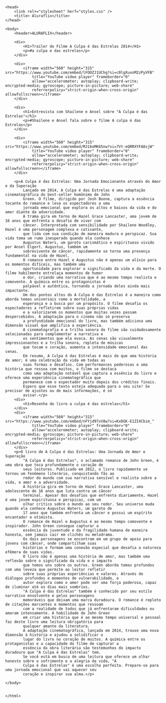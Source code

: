 <html>

</html>

<body>

    <head>
        <link rel+="stylesheet" herf="styles.css" />
        <title> Aluraflix</title>
    </head>

    <body>
        <header>ALURAFLIX</header>

        <div>
            <H1>Trailer do Filme A Culpa é das Estrelas 2014</H1>
            <p>#a culpa e das estrelas</p>
        </div>

        <div>
            <iframe width="560" height="315" src="https://www.youtube.com/embed/lFOOZJ1UChg?si=c0lgXuxnM2zPyVFB"
                title="YouTube video player" frameborder="0"
                allow="accelerometer; autoplay; clipboard-write; encrypted-media; gyroscope; picture-in-picture; web-share"
                referrerpolicy="strict-origin-when-cross-origin" allowfullscreen></iframe>
        </div>

        <div>
            <h1>Entrevista com Shailene e Ansel sobre "A Culpa é das Estrelas"</h1>
            <p>#Shailene e Ansel fala sobre o filme A culpa é das Estrelas</p>
        </div>

        <div>
            <iframe width="560" height="315" src="https://www.youtube.com/embed/MJ16oMK65nw?si=7Vt-eQRRXYFA8sjW"
                title="YouTube video player" frameborder="0"
                allow="accelerometer; autoplay; clipboard-write; encrypted-media; gyroscope; picture-in-picture; web-share"
                referrerpolicy="strict-origin-when-cross-origin" allowfullscreen></iframe>
        </div>

        <p>A Culpa é das Estrelas: Uma Jornada Emocionante através do Amor e da Superação
            Lançado em 2014, A Culpa é das Estrelas é uma adaptação cinematográfica do best-seller homônimo de John
            Green. O filme, dirigido por Josh Boone, captura a essência tocante do romance e leva os espectadores a uma
            jornada emocional que explora os altos e baixos da vida e do amor diante da adversidade.
            A trama gira em torno de Hazel Grace Lancaster, uma jovem de 16 anos que enfrenta o desafio de viver com
            câncer. Interpretada com sensibilidade por Shailene Woodley, Hazel é uma personagem complexa e cativante,
            que lida com sua condição de maneira madura e perspicaz. Sua vida toma um rumo inesperado quando ela conhece
            Augustus Waters, um garoto carismático e espirituoso vivido por Ansel Elgort. Augustus, também um
            sobrevivente de câncer, rapidamente se torna uma presença fundamental na vida de Hazel.
            O romance entre Hazel e Augustus não é apenas um alívio para os momentos difíceis, mas também uma
            oportunidade para explorar o significado da vida e da morte. O filme habilmente entrelaça momentos de humor
            e dor, criando uma narrativa que é ao mesmo tempo realista e comovente. A química entre os protagonistas é
            palpável e autêntica, tornando a jornada deles ainda mais impactante.
            Um dos pontos altos do A Culpa é das Estrelas é a maneira como aborda temas universais como a mortalidade, a
            esperança e a busca por um propósito. O filme desafia os espectadores a refletirem sobre suas próprias vidas
            e a valorizarem os momentos que muitas vezes passam despercebidos. A adaptação para o cinema não só preserva
            a profundidade emocional do livro, mas também adiciona uma dimensão visual que amplifica a experiência.
            A cinematografia e a trilha sonora do filme são cuidadosamente selecionadas para complementar a narrativa e
            os sentimentos que ela evoca. As cenas são visualmente impressionantes e a trilha sonora, repleta de músicas
            que tocam o coração, aumenta a intensidade emocional das cenas.
            Em resumo, A Culpa é das Estrelas é mais do que uma história de amor; é uma celebração da vida em todas as
            suas formas e desafios. Com performances poderosas e uma história que ressoa com muitos, o filme se destaca
            como uma adaptação notável que captura a essência do livro e oferece uma experiência cinematográfica que
            permanece com o espectador muito depois dos créditos finais.
            Espero que esse texto esteja adequado para o seu site! Se precisar de ajustes ou de mais informações, é só
            avisar.</p>
        <div>
            <h1>Resenha do livro a culpa é das estrelas</h1>
        </div>
        <div>
            <iframe width="560" height="315" src="https://www.youtube.com/embed/nFYjd97xV8w?si=KxDGK-E1ZI4Cbim_"
                title="YouTube video player" frameborder="0"
                allow="accelerometer; autoplay; clipboard-write; encrypted-media; gyroscope; picture-in-picture; web-share"
                referrerpolicy="strict-origin-when-cross-origin" allowfullscreen></iframe>
        </div>
        <p>O livro de A Culpa é das Estrelas: Uma Jornada de Amor e Superação
            "A Culpa é das Estrelas", o aclamado romance de John Green, é uma obra que toca profundamente o coração de
            seus leitores. Publicado em 2012, o livro rapidamente se tornou um fenômeno literário, conquistando fãs ao
            redor do mundo com sua narrativa sensível e realista sobre a vida, o amor e a adversidade.
            A história gira em torno de Hazel Grace Lancaster, uma adolescente de 16 anos que luta contra um câncer
            terminal. Apesar dos desafios que enfrenta diariamente, Hazel é uma jovem espirituosa e perspicaz, com um
            olhar crítico sobre o mundo ao seu redor. Seu universo muda quando ela conhece Augustus Waters, um garoto de
            17 anos que também enfrenta um câncer e possui um espírito encantador e otimista.
            O romance de Hazel e Augustus é ao mesmo tempo comovente e inspirador. John Green consegue capturar a
            essência da juventude e da fragilidade humana de maneira honesta, sem jamais cair em clichês ou melodrama.
            Os dois personagens se encontram em um grupo de apoio para jovens com câncer, onde compartilham suas
            histórias e formam uma conexão especial que desafia a natureza efêmera de suas vidas.
            O livro não é apenas uma história de amor, mas também uma reflexão sobre o significado da vida e o impacto
            que temos uns sobre os outros. Green aborda temas profundos com uma leveza que permite ao leitor refletir
            sobre suas próprias experiências e valores. Através de diálogos profundos e momentos de vulnerabilidade, o
            autor explora como o amor pode ser uma força poderosa, capaz de iluminar até os dias mais sombrios.
            "A Culpa é das Estrelas" também é conhecido por seu estilo narrativo envolvente e pelos personagens
            memoráveis que deixam uma marca duradoura. O romance é repleto de citações marcantes e momentos que ressoam
            com a realidade de todos que já enfrentaram dificuldades ou amaram intensamente. A habilidade de John Green
            em criar uma história que é ao mesmo tempo universal e pessoal faz deste livro uma leitura obrigatória para
            qualquer amante da literatura.
            A adaptação cinematográfica, lançada em 2014, trouxe uma nova dimensão à história e ajudou a solidificar o
            lugar do livro no coração de muitos. A química entre os protagonistas e a capacidade do filme de capturar a
            essência da obra literária são testemunhos do impacto duradouro que "A Culpa é das Estrelas" tem.
            Se você está em busca de uma leitura que oferece um olhar honesto sobre o sofrimento e a alegria da vida, "A
            Culpa é das Estrelas" é uma escolha perfeita. Prepare-se para uma jornada emocional que vai aquecer seu
            coração e inspirar sua alma.</p>

    </body>


    </html>
